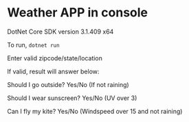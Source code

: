 # Weather APP in console

DotNet Core SDK version 3.1.409 x64

To run, `dotnet run`

Enter valid zipcode/state/location

If valid, result will answer below:

Should I go outside? Yes/No (If not raining)

Should I wear sunscreen? Yes/No (UV over 3)

Can I fly my kite? Yes/No (Windspeed over 15 and not raining)
